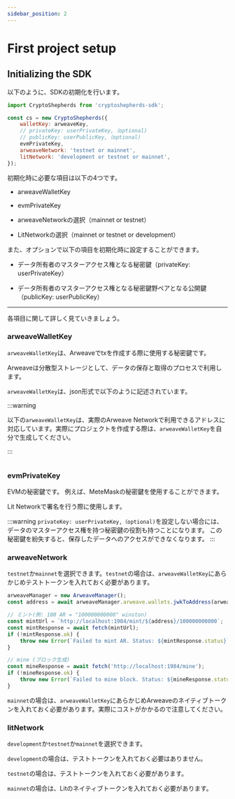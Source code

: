 ```yaml
---
sidebar_position: 2
---
```


# First project setup

## Initializing the SDK

以下のように、SDKの初期化を行います。

```javascript title="JavaScript"
import CryptoShepherds from 'cryptoshepherds-sdk';

const cs = new CryptoShepherds({
    walletKey: arweaveKey,
    // privateKey: userPrivateKey,（optional)
    // publicKey: userPublicKey,（optional)
    evmPrivateKey,
    arweaveNetwork: 'testnet or mainnet',
    litNetwork: 'development or testnet or mainnet',
});
```

初期化時に必要な項目は以下の4つです。

- arweaveWalletKey

- evmPrivateKey

- arweaveNetworkの選択（mainnet or testnet）

- LitNetworkの選択（mainnet or testnet or development）

また、オプションで以下の項目を初期化時に設定することができます。

- データ所有者のマスターアクセス権となる秘密鍵（privateKey: userPrivateKey）

- データ所有者のマスターアクセス権となる秘密鍵野ペアとなる公開鍵（publicKey: userPublicKey）

---

各項目に関して詳しく見ていきましょう。

### arweaveWalletKey

`arweaveWalletKey`は、Arweaveでtxを作成する際に使用する秘密鍵です。

Arweaveは分散型ストレージとして、データの保存と取得のプロセスで利用します。

`arweaveWalletKey`は、json形式で以下のように記述されています。

:::warning

以下の`arweaveWalletKey`は、実際のArweave Networkで利用できるアドレスに対応しています。実際にプロジェクトを作成する際は、`arweaveWalletKey`を自分で生成してください。

:::

```json

```


### evmPrivateKey

EVMの秘密鍵です。
例えば、MeteMaskの秘密鍵を使用することができます。

Lit Networkで署名を行う際に使用します。

:::warning
`privateKey: userPrivateKey,（optional)`を設定しない場合には、データのマスターアクセス権を持つ秘密鍵の役割も持つことになります。
この秘密鍵を紛失すると、保存したデータへのアクセスができなくなります。
:::

### arweaveNetwork

`testnet`か`mainnet`を選択できます。`testnet`の場合は、`arweaveWalletKey`にあらかじめテストトークンを入れておく必要があります。

```javascript title="setUp.js"
arweaveManager = new ArweaveManager();
const address = await arweaveManager.arweave.wallets.jwkToAddress(arweaveKey);

// ミント(例: 100 AR = "100000000000" winston)
const mintUrl = `http://localhost:1984/mint/${address}/100000000000`;
const mintResponse = await fetch(mintUrl);
if (!mintResponse.ok) {
    throw new Error(`Failed to mint AR. Status: ${mintResponse.status}`);
}

// mine (ブロック生成)
const mineResponse = await fetch('http://localhost:1984/mine');
if (!mineResponse.ok) {
    throw new Error(`Failed to mine block. Status: ${mineResponse.status}`);
}
```

`mainnet`の場合は、`arweaveWalletKey`にあらかじめArweaveのネイティブトークンを入れておく必要があります。実際にコストがかかるので注意してください。

### litNetwork

`development`か`testnet`か`mainnet`を選択できます。

`development`の場合は、テストトークンを入れておく必要はありません。

`testnet`の場合は、テストトークンを入れておく必要があります。

`mainnet`の場合は、Litのネイティブトークンを入れておく必要があります。
